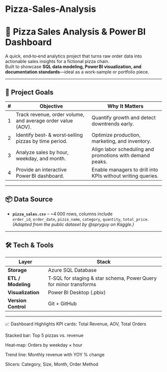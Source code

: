 # Pizza-Sales-Analysis

# 🍕  Pizza Sales Analysis & Power BI Dashboard

A quick, end‑to‑end analytics project that turns raw order data into actionable sales insights for a fictional pizza chain.  
Built to showcase **SQL data modeling, Power BI visualization, and documentation standards**—ideal as a work‑sample or portfolio piece.

---

## 🥅  Project Goals
| # | Objective | Why It Matters |
|---|-----------|----------------|
| 1 | Track revenue, order volume, and average order value (AOV). | Quantify growth and detect downtrends early. |
| 2 | Identify best‑ & worst‑selling pizzas by time period. | Optimize production, marketing, and inventory. |
| 3 | Analyze sales by hour, weekday, and month. | Align labor scheduling and promotions with demand peaks. |
| 4 | Provide an interactive Power BI dashboard. | Enable managers to drill into KPIs without writing queries. |

---

## 📦  Data Source
* **`pizza_sales.csv`** – ~4 000 rows, columns include  
  `order_id`, `order_date`, `pizza_name`, `category`, `quantity`, `total_price`.  
  *(Adapted from the public dataset by @spryguy on Kaggle.)*

---

## 🛠️  Tech & Tools
| Layer | Stack |
|-------|-------|
| **Storage** | Azure SQL Database  |
| **ETL / Modeling** | T‑SQL for staging & star schema, Power Query for minor transforms |
| **Visualization** | Power BI Desktop (.pbix) |
| **Version Control** | Git + GitHub |

---

📈 Dashboard Highlights
KPI cards: Total Revenue, AOV, Total Orders

Stacked bar: Top 5 pizzas vs. revenue

Heat‑map: Orders by weekday × hour

Trend line: Monthly revenue with YOY % change

Slicers: Category, Size, Month, Order Method
